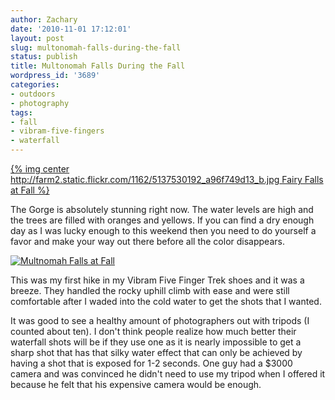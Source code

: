 ```yaml
---
author: Zachary
date: '2010-11-01 17:12:01'
layout: post
slug: multonomah-falls-during-the-fall
status: publish
title: Multonomah Falls During the Fall
wordpress_id: '3689'
categories:
- outdoors
- photography
tags:
- fall
- vibram-five-fingers
- waterfall
---
```


[{% img center http://farm2.static.flickr.com/1162/5137530192_a96f749d13_b.jpg Fairy Falls at Fall %}](http://www.flickr.com/photos/zacharyz/5137530192/)

The Gorge is absolutely stunning right now. The water levels are high and the
trees are filled with oranges and yellows. If you can find a dry enough day as
I was lucky enough to this weekend then you need to do yourself a favor and
make your way out there before all the color disappears.

[![Multnomah Falls at Fall](http://farm5.static.flickr.com/4153/5137536926_0691dc3087_b.jpg)](http://www.flickr.com/photos/zacharyz/5137536926/)

This was my first hike in my Vibram Five Finger Trek shoes and it was a
breeze. They handled the rocky uphill climb with ease and were still
comfortable after I waded into the cold water to get the shots that I wanted.

It was good to see a healthy amount of photographers out with tripods (I
counted about ten). I don't think people realize how much better their
waterfall shots will be if they use one as it is nearly impossible to get a
sharp shot that has that silky water effect that can only be achieved by
having a shot that is exposed for 1-2 seconds. One guy had a $3000 camera and
was convinced he didn't need to use my tripod when I offered it because he
felt that his expensive camera would be enough.

